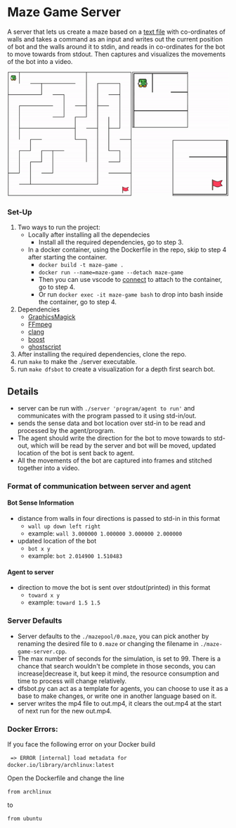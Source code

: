 # Maze Game Server
A server that lets us create a maze based on a [text file](./mazepool/0.maze) with co-ordinates of walls and takes a command as an input and writes out the current position of bot and the walls around it to stdin, and reads in co-ordinates for the bot to move towards from stdout. Then captures and visualizes the movements of the bot into a video.


![](maze.gif)

### Set-Up
1. Two ways to run the project:
   * Locally after installing all the dependecies
     * Install all the required dependencies, go to step 3.
   * In a docker container, using the Dockerfile in the repo, skip to step 4 after starting the container.
     * `docker build -t maze-game .`
     * `docker run --name=maze-game --detach maze-game`
     * Then you can use vscode to [connect](https://code.visualstudio.com/docs/devcontainers/containers) to attach to the container, go to step 4.
     * Or run `docker exec -it maze-game bash` to drop into bash inside the container, go to step 4.
2. Dependencies
   * [GraphicsMagick](www.graphicsmagick.org)
   * [FFmpeg](https://ffmpeg.org/)
   * [clang](https://clang.llvm.org/)
   * [boost](https://www.boost.org/)
   * [ghostscript](https://www.ghostscript.com/)
3. After installing the required dependencies, clone the repo.
4. run `make` to make the ./server executable.
5. run `make dfsbot` to create a visualization for a depth first search bot.

## Details
-  server can be run with `./server 'program/agent to run'` and communicates with the program passed to it using std-in/out.
-  sends the sense data and bot location over std-in to be read and processed by the agent/program.
-  The agent should write the direction for the bot to move towards to std-out, which will be read by the server and bot will be moved, updated location of the bot is sent back to agent.
-  All the movements of the bot are captured into frames and stitched together into a video.

### Format of communication between server and agent
#### Bot Sense Information
- distance from walls in four directions is passed to std-in in this format
  - `wall up down left right`
  - example: `wall 3.000000 1.000000 3.000000 2.000000`
- updated location of the bot
  - `bot x y`
  - example: `bot 2.014900 1.510483`
#### Agent to server
- direction to move the bot is sent over stdout(printed) in this format
  - `toward x y`
  - example: `toward 1.5 1.5`
### Server Defaults
- Server defaults to the `./mazepool/0.maze`, you can pick another by renaming the desired file to `0.maze` or changing the filename in `./maze-game-server.cpp`.
- The max number of seconds for the simulation, is set to 99. There is a chance that search wouldn't be complete in those seconds, you can increase|decrease it, but keep it mind, the resource consumption and time to process will change relatively.
- dfsbot.py can act as a template for agents, you can choose to use it as a base to make changes, or write one in another language based on it.
- server writes the mp4 file to out.mp4, it clears the out.mp4 at the start of next run for the new out.mp4.

### Docker Errors:
If you face the following error on your Docker build
```shell
 => ERROR [internal] load metadata for docker.io/library/archlinux:latest 
```
Open the Dockerfile and change the line
```shell
from archlinux
```
to 
```shell
from ubuntu
```